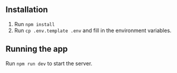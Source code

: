 ## Installation

1. Run `npm install`
1. Run `cp .env.template .env`  and fill in the environment variables.

## Running the app

Run `npm run dev` to start the server.